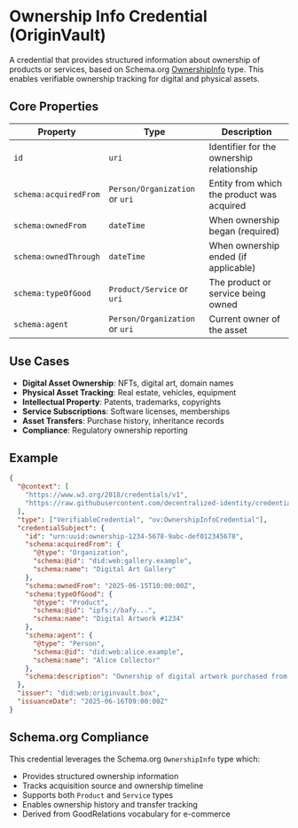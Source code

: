 # Ownership Info Credential (OriginVault)

A credential that provides structured information about ownership of products or services, based on Schema.org [OwnershipInfo](https://schema.org/OwnershipInfo) type. This enables verifiable ownership tracking for digital and physical assets.

## Core Properties

| Property | Type | Description |
|----------|------|-------------|
| `id` | `uri` | Identifier for the ownership relationship |
| `schema:acquiredFrom` | `Person/Organization` or `uri` | Entity from which the product was acquired |
| `schema:ownedFrom` | `dateTime` | When ownership began (required) |
| `schema:ownedThrough` | `dateTime` | When ownership ended (if applicable) |
| `schema:typeOfGood` | `Product/Service` or `uri` | The product or service being owned |
| `schema:agent` | `Person/Organization` or `uri` | Current owner of the asset |

## Use Cases

- **Digital Asset Ownership**: NFTs, digital art, domain names
- **Physical Asset Tracking**: Real estate, vehicles, equipment
- **Intellectual Property**: Patents, trademarks, copyrights
- **Service Subscriptions**: Software licenses, memberships
- **Asset Transfers**: Purchase history, inheritance records
- **Compliance**: Regulatory ownership reporting

## Example

```json
{
  "@context": [
    "https://www.w3.org/2018/credentials/v1",
    "https://raw.githubusercontent.com/decentralized-identity/credential-schemas/main/community-schemas/OriginVault/draft-schemas/ownership-info/context.json"
  ],
  "type": ["VerifiableCredential", "ov:OwnershipInfoCredential"],
  "credentialSubject": {
    "id": "urn:uuid:ownership-1234-5678-9abc-def012345678",
    "schema:acquiredFrom": {
      "@type": "Organization",
      "schema:@id": "did:web:gallery.example",
      "schema:name": "Digital Art Gallery"
    },
    "schema:ownedFrom": "2025-06-15T10:00:00Z",
    "schema:typeOfGood": {
      "@type": "Product",
      "schema:@id": "ipfs://bafy...",
      "schema:name": "Digital Artwork #1234"
    },
    "schema:agent": {
      "@type": "Person",
      "schema:@id": "did:web:alice.example",
      "schema:name": "Alice Collector"
    },
    "schema:description": "Ownership of digital artwork purchased from gallery"
  },
  "issuer": "did:web:originvault.box",
  "issuanceDate": "2025-06-16T09:00:00Z"
}
```

## Schema.org Compliance

This credential leverages the Schema.org `OwnershipInfo` type which:
- Provides structured ownership information
- Tracks acquisition source and ownership timeline
- Supports both `Product` and `Service` types
- Enables ownership history and transfer tracking
- Derived from GoodRelations vocabulary for e-commerce 